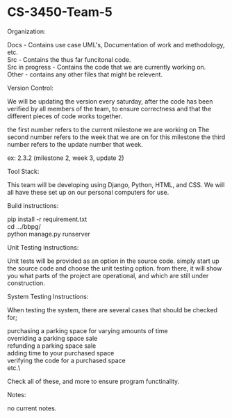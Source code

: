 # CS-3450-Team-5
Organization:

Docs - Contains use case UML's, Documentation of work and methodology, etc.\
Src - Contains the thus far funcitonal code.  
Src in progress - Contains the code that we are currently working on.  
Other - contains any other files that might be relevent.  

Version Control:

We will be updating the version every saturday, after the code has been 
verified by all members of the team, to ensure correctness and that the 
different pieces of code works together.

the first number refers to the current milestone we are working on
The second number refers to the week that we are on for this milestone
the third number refers to the update number that week.

ex: 2.3.2 (milestone 2, week 3, update 2)

 
Tool Stack:

This team will be developing using Django, Python, HTML, and CSS. We will all
have these set up on our personal computers for use.


Build instructions:

pip install -r requirement.txt\
cd .../bbpg/\
python manage.py runserver  

Unit Testing Instructions:

Unit tests will be provided as an option in the source code. simply start 
up the source code and choose the unit testing option. from there, it will
show you what parts of the project are operational, and which are still 
under construction.

System Testing Instructions:

When testing the system, there are several cases that should be checked for;

purchasing a parking space for varying amounts of time\
overriding a parking space sale\
refunding a parking space sale\
adding time to your purchased space\
verifying the code for a purchased space\
etc.\

Check all of these, and more to ensure program functinality.

Notes:

no current notes.

